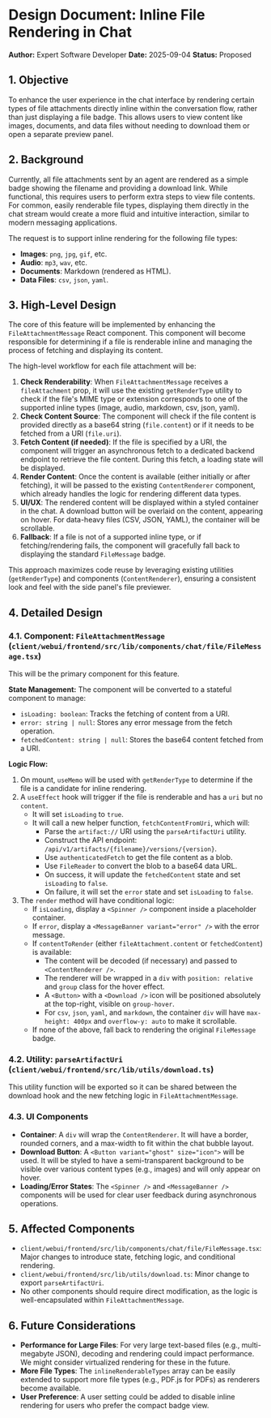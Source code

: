 # Design Document: Inline File Rendering in Chat

**Author:** Expert Software Developer
**Date:** 2025-09-04
**Status:** Proposed

## 1. Objective

To enhance the user experience in the chat interface by rendering certain types of file attachments directly inline within the conversation flow, rather than just displaying a file badge. This allows users to view content like images, documents, and data files without needing to download them or open a separate preview panel.

## 2. Background

Currently, all file attachments sent by an agent are rendered as a simple badge showing the filename and providing a download link. While functional, this requires users to perform extra steps to view file contents. For common, easily renderable file types, displaying them directly in the chat stream would create a more fluid and intuitive interaction, similar to modern messaging applications.

The request is to support inline rendering for the following file types:
- **Images**: `png`, `jpg`, `gif`, etc.
- **Audio**: `mp3`, `wav`, etc.
- **Documents**: Markdown (rendered as HTML).
- **Data Files**: `csv`, `json`, `yaml`.

## 3. High-Level Design

The core of this feature will be implemented by enhancing the `FileAttachmentMessage` React component. This component will become responsible for determining if a file is renderable inline and managing the process of fetching and displaying its content.

The high-level workflow for each file attachment will be:

1.  **Check Renderability**: When `FileAttachmentMessage` receives a `fileAttachment` prop, it will use the existing `getRenderType` utility to check if the file's MIME type or extension corresponds to one of the supported inline types (image, audio, markdown, csv, json, yaml).
2.  **Check Content Source**: The component will check if the file content is provided directly as a base64 string (`file.content`) or if it needs to be fetched from a URI (`file.uri`).
3.  **Fetch Content (if needed)**: If the file is specified by a URI, the component will trigger an asynchronous fetch to a dedicated backend endpoint to retrieve the file content. During this fetch, a loading state will be displayed.
4.  **Render Content**: Once the content is available (either initially or after fetching), it will be passed to the existing `ContentRenderer` component, which already handles the logic for rendering different data types.
5.  **UI/UX**: The rendered content will be displayed within a styled container in the chat. A download button will be overlaid on the content, appearing on hover. For data-heavy files (CSV, JSON, YAML), the container will be scrollable.
6.  **Fallback**: If a file is not of a supported inline type, or if fetching/rendering fails, the component will gracefully fall back to displaying the standard `FileMessage` badge.

This approach maximizes code reuse by leveraging existing utilities (`getRenderType`) and components (`ContentRenderer`), ensuring a consistent look and feel with the side panel's file previewer.

## 4. Detailed Design

### 4.1. Component: `FileAttachmentMessage` (`client/webui/frontend/src/lib/components/chat/file/FileMessage.tsx`)

This will be the primary component for this feature.

**State Management:**
The component will be converted to a stateful component to manage:
- `isLoading: boolean`: Tracks the fetching of content from a URI.
- `error: string | null`: Stores any error message from the fetch operation.
- `fetchedContent: string | null`: Stores the base64 content fetched from a URI.

**Logic Flow:**
1.  On mount, `useMemo` will be used with `getRenderType` to determine if the file is a candidate for inline rendering.
2.  A `useEffect` hook will trigger if the file is renderable and has a `uri` but no `content`.
    - It will set `isLoading` to `true`.
    - It will call a new helper function, `fetchContentFromUri`, which will:
        - Parse the `artifact://` URI using the `parseArtifactUri` utility.
        - Construct the API endpoint: `/api/v1/artifacts/{filename}/versions/{version}`.
        - Use `authenticatedFetch` to get the file content as a blob.
        - Use `FileReader` to convert the blob to a base64 data URL.
        - On success, it will update the `fetchedContent` state and set `isLoading` to `false`.
        - On failure, it will set the `error` state and set `isLoading` to `false`.
3.  The `render` method will have conditional logic:
    - If `isLoading`, display a `<Spinner />` component inside a placeholder container.
    - If `error`, display a `<MessageBanner variant="error" />` with the error message.
    - If `contentToRender` (either `fileAttachment.content` or `fetchedContent`) is available:
        - The content will be decoded (if necessary) and passed to `<ContentRenderer />`.
        - The renderer will be wrapped in a `div` with `position: relative` and `group` class for the hover effect.
        - A `<Button>` with a `<Download />` icon will be positioned absolutely at the top-right, visible on `group-hover`.
        - For `csv`, `json`, `yaml`, and `markdown`, the container `div` will have `max-height: 400px` and `overflow-y: auto` to make it scrollable.
    - If none of the above, fall back to rendering the original `FileMessage` badge.

### 4.2. Utility: `parseArtifactUri` (`client/webui/frontend/src/lib/utils/download.ts`)

This utility function will be exported so it can be shared between the download hook and the new fetching logic in `FileAttachmentMessage`.

### 4.3. UI Components

-   **Container**: A `div` will wrap the `ContentRenderer`. It will have a border, rounded corners, and a max-width to fit within the chat bubble layout.
-   **Download Button**: A `<Button variant="ghost" size="icon">` will be used. It will be styled to have a semi-transparent background to be visible over various content types (e.g., images) and will only appear on hover.
-   **Loading/Error States**: The `<Spinner />` and `<MessageBanner />` components will be used for clear user feedback during asynchronous operations.

## 5. Affected Components

-   `client/webui/frontend/src/lib/components/chat/file/FileMessage.tsx`: Major changes to introduce state, fetching logic, and conditional rendering.
-   `client/webui/frontend/src/lib/utils/download.ts`: Minor change to export `parseArtifactUri`.
-   No other components should require direct modification, as the logic is well-encapsulated within `FileAttachmentMessage`.

## 6. Future Considerations

-   **Performance for Large Files**: For very large text-based files (e.g., multi-megabyte JSON), decoding and rendering could impact performance. We might consider virtualized rendering for these in the future.
-   **More File Types**: The `inlineRenderableTypes` array can be easily extended to support more file types (e.g., PDF.js for PDFs) as renderers become available.
-   **User Preference**: A user setting could be added to disable inline rendering for users who prefer the compact badge view.
